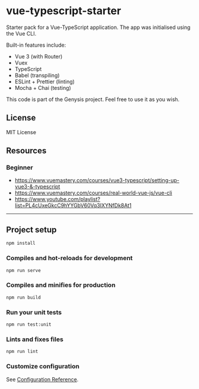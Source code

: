 # vue-typescript-starter

Starter pack for a Vue-TypeScript application. The app was initialised using the Vue CLI.

Built-in features include:
- Vue 3 (with Router)
- Vuex
- TypeScript
- Babel (transpiling)
- ESLint + Prettier (linting)
- Mocha + Chai (testing)

This code is part of the Genysis project. Feel free to use it as you wish.

## License

MIT License

## Resources

### Beginner
- https://www.vuemastery.com/courses/vue3-typescript/setting-up-vue3-&-typescript
- https://www.vuemastery.com/courses/real-world-vue-js/vue-cli
- https://www.youtube.com/playlist?list=PL4cUxeGkcC9hYYGbV60Vq3IXYNfDk8At1

---

## Project setup
```
npm install
```

### Compiles and hot-reloads for development
```
npm run serve
```

### Compiles and minifies for production
```
npm run build
```

### Run your unit tests
```
npm run test:unit
```

### Lints and fixes files
```
npm run lint
```

### Customize configuration
See [Configuration Reference](https://cli.vuejs.org/config/).
